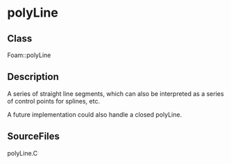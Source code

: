# polyLine 
## Class
Foam::polyLine

## Description
A series of straight line segments, which can also be interpreted as
a series of control points for splines, etc.

A future implementation could also handle a closed polyLine.

## SourceFiles
polyLine.C


